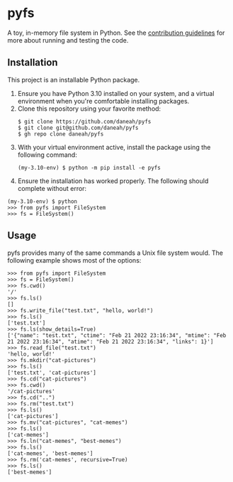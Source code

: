 # pyfs

A toy, in-memory file system in Python. See the [contribution guidelines](./.github/CONTRIBUTING.md) for more about running and testing the code.

## Installation

This project is an installable Python package.

1. Ensure you have Python 3.10 installed on your system, and a virtual environment when you're comfortable installing packages.
1. Clone this repository using your favorite method:
   ```shell
   $ git clone https://github.com/daneah/pyfs
   $ git clone git@github.com/daneah/pyfs
   $ gh repo clone daneah/pyfs
   ```
1. With your virtual environment active, install the package using the following command:
   ```shell
   (my-3.10-env) $ python -m pip install -e pyfs
   ```
1. Ensure the installation has worked properly. The following should complete without error:

```shell
(my-3.10-env) $ python
>>> from pyfs import FileSystem
>>> fs = FileSystem()
```

## Usage

pyfs provides many of the same commands a Unix file system would. The following example shows most of the options:

```pycon
>>> from pyfs import FileSystem
>>> fs = FileSystem()
>>> fs.cwd()
'/'
>>> fs.ls()
[]
>>> fs.write_file("test.txt", "hello, world!")
>>> fs.ls()
['test.txt']
>>> fs.ls(show_details=True)
['{"name": "test.txt", "ctime": "Feb 21 2022 23:16:34", "mtime": "Feb 21 2022 23:16:34", "atime": "Feb 21 2022 23:16:34", "links": 1}']
>>> fs.read_file("test.txt")
'hello, world!'
>>> fs.mkdir("cat-pictures")
>>> fs.ls()
['test.txt', 'cat-pictures']
>>> fs.cd("cat-pictures")
>>> fs.cwd()
'/cat-pictures'
>>> fs.cd("..")
>>> fs.rm("test.txt")
>>> fs.ls()
['cat-pictures']
>>> fs.mv("cat-pictures", "cat-memes")
>>> fs.ls()
['cat-memes']
>>> fs.ln("cat-memes", "best-memes")
>>> fs.ls()
['cat-memes', 'best-memes']
>>> fs.rm('cat-memes', recursive=True)
>>> fs.ls()
['best-memes']
```
